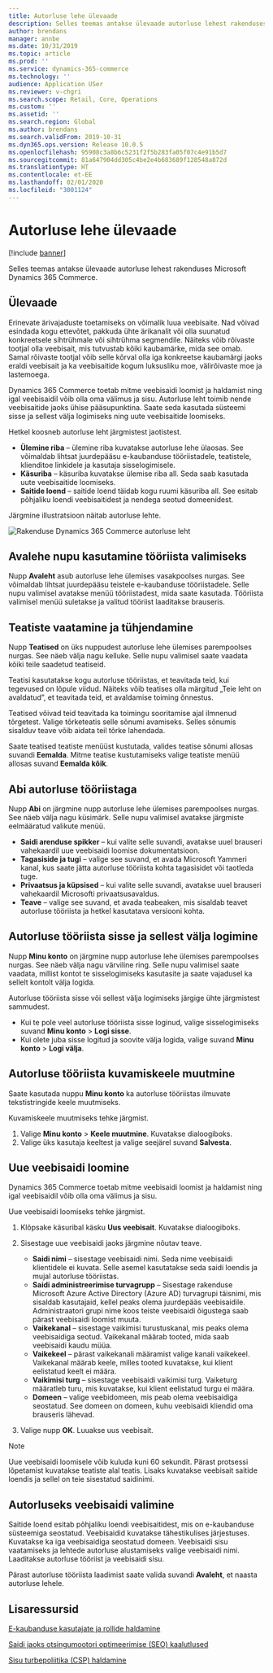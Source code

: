 ```yaml
---
title: Autorluse lehe ülevaade
description: Selles teemas antakse ülevaade autorluse lehest rakenduses Microsoft Dynamics 365 Commerce.
author: brendans
manager: annbe
ms.date: 10/31/2019
ms.topic: article
ms.prod: ''
ms.service: dynamics-365-commerce
ms.technology: ''
audience: Application USer
ms.reviewer: v-chgri
ms.search.scope: Retail, Core, Operations
ms.custom: ''
ms.assetid: ''
ms.search.region: Global
ms.author: brendans
ms.search.validFrom: 2019-10-31
ms.dyn365.ops.version: Release 10.0.5
ms.openlocfilehash: 95908c3a8b6c5231f2f5b283fa05f07c4e91b5d7
ms.sourcegitcommit: 81a647904dd305c4be2e4b683689f128548a872d
ms.translationtype: HT
ms.contentlocale: et-EE
ms.lasthandoff: 02/01/2020
ms.locfileid: "3001124"
---
```

# <a name="authoring-page-overview"></a>Autorluse lehe ülevaade

  
 [!include [banner](includes/banner.md)]

Selles teemas antakse ülevaade autorluse lehest rakenduses Microsoft Dynamics 365 Commerce.

## <a name="overview"></a>Ülevaade

Erinevate ärivajaduste toetamiseks on võimalik luua veebisaite. Nad võivad esindada kogu ettevõtet, pakkuda ühte ärikanalit või olla suunatud konkreetsele sihtrühmale või sihtrühma segmendile. Näiteks võib rõivaste tootjal olla veebisait, mis tutvustab kõiki kaubamärke, mida see omab. Samal rõivaste tootjal võib selle kõrval olla iga konkreetse kaubamärgi jaoks eraldi veebisait ja ka veebisaitide kogum luksusliku moe, välirõivaste moe ja lastemoega.

Dynamics 365 Commerce toetab mitme veebisaidi loomist ja haldamist ning igal veebisaidil võib olla oma välimus ja sisu. Autorluse leht toimib nende veebisaitide jaoks ühise pääsupunktina. Saate seda kasutada süsteemi sisse ja sellest välja logimiseks ning uute veebisaitide loomiseks.

Hetkel koosneb autorluse leht järgmistest jaotistest.

- **Ülemine riba** – ülemine riba kuvatakse autorluse lehe ülaosas. See võimaldab lihtsat juurdepääsu e-kaubanduse tööriistadele, teatistele, klienditoe linkidele ja kasutaja sisselogimisele.
- **Käsuriba** – käsuriba kuvatakse ülemise riba all. Seda saab kasutada uute veebisaitide loomiseks.
- **Saitide loend** – saitide loend täidab kogu ruumi käsuriba all. See esitab põhjaliku loendi veebisaitidest ja nendega seotud domeenidest.

Järgmine illustratsioon näitab autorluse lehte.

![Rakenduse Dynamics 365 Commerce autorluse leht](../commerce/media/authoring_tools_01.png)

## <a name="use-the-home-button-to-select-a-tool"></a>Avalehe nupu kasutamine tööriista valimiseks

Nupp **Avaleht** asub autorluse lehe ülemises vasakpoolses nurgas. See võimaldab lihtsat juurdepääsu teistele e-kaubanduse tööriistadele. Selle nupu valimisel avatakse menüü tööriistadest, mida saate kasutada. Tööriista valimisel menüü suletakse ja valitud tööriist laaditakse brauseris.

## <a name="view-and-clear-notifications"></a>Teatiste vaatamine ja tühjendamine

Nupp **Teatised** on üks nuppudest autorluse lehe ülemises parempoolses nurgas. See näeb välja nagu kelluke. Selle nupu valimisel saate vaadata kõiki teile saadetud teatiseid.

Teatisi kasutatakse kogu autorluse tööriistas, et teavitada teid, kui tegevused on lõpule viidud. Näiteks võib teatises olla märgitud „Teie leht on avaldatud”, et teavitada teid, et avaldamise toiming õnnestus.

Teatised võivad teid teavitada ka toimingu sooritamise ajal ilmnenud tõrgetest. Valige tõrketeatis selle sõnumi avamiseks. Selles sõnumis sisalduv teave võib aidata teil tõrke lahendada.

Saate teatised teatiste menüüst kustutada, valides teatise sõnumi allosas suvandi **Eemalda**. Mitme teatise kustutamiseks valige teatiste menüü allosas suvand **Eemalda kõik**.

## <a name="get-help-with-the-authoring-tool"></a>Abi autorluse tööriistaga

Nupp **Abi** on järgmine nupp autorluse lehe ülemises parempoolses nurgas. See näeb välja nagu küsimärk. Selle nupu valimisel avatakse järgmiste eelmääratud valikute menüü.

- **Saidi arenduse spikker** – kui valite selle suvandi, avatakse uuel brauseri vahekaardil uue veebisaidi loomise dokumentatsioon.
- **Tagasiside ja tugi** – valige see suvand, et avada Microsoft Yammeri kanal, kus saate jätta autorluse tööriista kohta tagasisidet või taotleda tuge.
- **Privaatsus ja küpsised** – kui valite selle suvandi, avatakse uuel brauseri vahekaardil Microsofti privaatsusavaldus.
- **Teave** – valige see suvand, et avada teabeaken, mis sisaldab teavet autorluse tööriista ja hetkel kasutatava versiooni kohta.

## <a name="sign-in-to-and-out-of-the-authoring-tool"></a>Autorluse tööriista sisse ja sellest välja logimine

Nupp **Minu konto** on järgmine nupp autorluse lehe ülemises parempoolses nurgas. See näeb välja nagu värviline ring. Selle nupu valimisel saate vaadata, millist kontot te sisselogimiseks kasutasite ja saate vajadusel ka sellelt kontolt välja logida.

Autorluse tööriista sisse või sellest välja logimiseks järgige ühte järgmistest sammudest.

- Kui te pole veel autorluse tööriista sisse loginud, valige sisselogimiseks suvand **Minu konto** \> **Logi sisse**.
- Kui olete juba sisse logitud ja soovite välja logida, valige suvand **Minu konto** \> **Logi välja**.

## <a name="change-the-display-language-of-the-authoring-tool"></a>Autorluse tööriista kuvamiskeele muutmine

Saate kasutada nuppu **Minu konto** ka autorluse tööriistas ilmuvate tekstistringide keele muutmiseks.

Kuvamiskeele muutmiseks tehke järgmist.

1. Valige **Minu konto** \> **Keele muutmine**. Kuvatakse dialoogiboks.
1. Valige üks kasutaja keeltest ja valige seejärel suvand **Salvesta**.

## <a name="create-a-new-website"></a>Uue veebisaidi loomine

Dynamics 365 Commerce toetab mitme veebisaidi loomist ja haldamist ning igal veebisaidil võib olla oma välimus ja sisu.

Uue veebisaidi loomiseks tehke järgmist.

1. Klõpsake käsuribal käsku **Uus veebisait**. Kuvatakse dialoogiboks.
2. Sisestage uue veebisaidi jaoks järgmine nõutav teave.

    - **Saidi nimi** – sisestage veebisaidi nimi. Seda nime veebisaidi klientidele ei kuvata. Selle asemel kasutatakse seda saidi loendis ja mujal autorluse tööriistas.
    - **Saidi administreerimise turvagrupp** – Sisestage rakenduse Microsoft Azure Active Directory (Azure AD) turvagrupi täisnimi, mis sisaldab kasutajaid, kellel peaks olema juurdepääs veebisaidile. Administraatori grupi nime koos teiste veebisaidi õigustega saab pärast veebisaidi loomist muuta.
    - **Vaikekanal** – sisestage vaikimisi turustuskanal, mis peaks olema veebisaidiga seotud. Vaikekanal määrab tooted, mida saab veebisaidi kaudu müüa.
    - **Vaikekeel** – pärast vaikekanali määramist valige kanali vaikekeel. Vaikekanal määrab keele, milles tooted kuvatakse, kui klient eelistatud keelt ei määra.
    - **Vaikimisi turg** – sisestage veebisaidi vaikimisi turg. Vaiketurg määratleb turu, mis kuvatakse, kui klient eelistatud turgu ei määra.
    - **Domeen** – valige veebidomeen, mis peab olema veebisaidiga seostatud. See domeen on domeen, kuhu veebisaidi kliendid oma brauseris lähevad.

1. Valige nupp **OK**. Luuakse uus veebisait.

> [!NOTE]
> Uue veebisaidi loomisele võib kuluda kuni 60 sekundit. Pärast protsessi lõpetamist kuvatakse teatiste alal teatis. Lisaks kuvatakse veebisait saitide loendis ja sellel on teie sisestatud saidinimi.

## <a name="select-a-website-to-author"></a>Autorluseks veebisaidi valimine

Saitide loend esitab põhjaliku loendi veebisaitidest, mis on e-kaubanduse süsteemiga seostatud. Veebisaidid kuvatakse tähestikulises järjestuses. Kuvatakse ka iga veebisaidiga seostatud domeen. Veebisaidi sisu vaatamiseks ja lehtede autorluse alustamiseks valige veebisaidi nimi. Laaditakse autorluse tööriist ja veebisaidi sisu.

Pärast autorluse tööriista laadimist saate valida suvandi **Avaleht**, et naasta autorluse lehele.

## <a name="additional-resources"></a>Lisaressursid

[E-kaubanduse kasutajate ja rollide haldamine](manage-ecommerce-users-roles.md)

[Saidi jaoks otsingumootori optimeerimise (SEO) kaalutlused](search-engine-optimization-considerations.md)

[Sisu turbepoliitika (CSP) haldamine](manage-csp.md)
